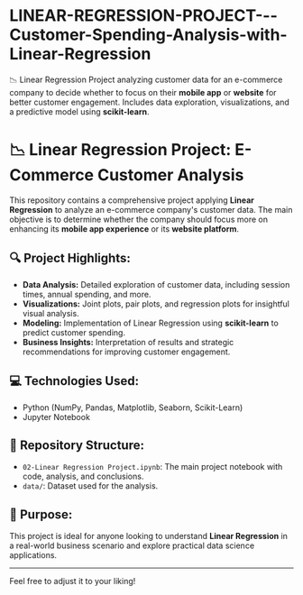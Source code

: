# LINEAR-REGRESSION-PROJECT---Customer-Spending-Analysis-with-Linear-Regression
📉 Linear Regression Project analyzing customer data for an e-commerce company to decide whether to focus on their **mobile app** or **website** for better customer engagement. Includes data exploration, visualizations, and a predictive model using **scikit-learn**.
# 📉 Linear Regression Project: E-Commerce Customer Analysis

This repository contains a comprehensive project applying **Linear Regression** to analyze an e-commerce company's customer data. The main objective is to determine whether the company should focus more on enhancing its **mobile app experience** or its **website platform**.

## 🔍 Project Highlights:
- **Data Analysis:** Detailed exploration of customer data, including session times, annual spending, and more.
- **Visualizations:** Joint plots, pair plots, and regression plots for insightful visual analysis.
- **Modeling:** Implementation of Linear Regression using **scikit-learn** to predict customer spending.
- **Business Insights:** Interpretation of results and strategic recommendations for improving customer engagement.

## 💻 Technologies Used:
- Python (NumPy, Pandas, Matplotlib, Seaborn, Scikit-Learn)
- Jupyter Notebook

## 📁 Repository Structure:
- `02-Linear Regression Project.ipynb`: The main project notebook with code, analysis, and conclusions.
- `data/`: Dataset used for the analysis.

## 🚀 Purpose:
This project is ideal for anyone looking to understand **Linear Regression** in a real-world business scenario and explore practical data science applications.

---

Feel free to adjust it to your liking!
